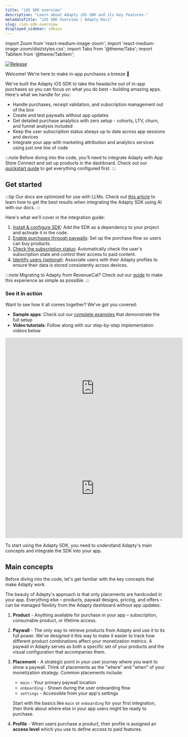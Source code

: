 ```yaml
---
title: "iOS SDK overview"
description: "Learn about Adapty iOS SDK and its key features."
metadataTitle: "iOS SDK Overview | Adapty Docs"
slug: /ios-sdk-overview
displayed_sidebar: sdkios
---
```


import Zoom from 'react-medium-image-zoom';
import 'react-medium-image-zoom/dist/styles.css';
import Tabs from '@theme/Tabs';
import TabItem from '@theme/TabItem';

[![Release](https://img.shields.io/github/v/release/adaptyteam/AdaptySDK-iOS.svg?style=flat&logo=apple)](https://github.com/adaptyteam/AdaptySDK-iOS/releases)

Welcome! We're here to make in-app purchases a breeze 🚀

We've built the Adapty iOS SDK to take the headache out of in-app purchases so you can focus on what you do best – building amazing apps. Here's what we handle for you:

- Handle purchases, receipt validation, and subscription management out of the box
- Create and test paywalls without app updates
- Get detailed purchase analytics with zero setup - cohorts, LTV, churn, and funnel analysis included
- Keep the user subscription status always up to date across app sessions and devices
- Integrate your app with marketing attribution and analytics services using just one line of code

:::note
Before diving into the code, you'll need to integrate Adapty with App Store Connect and set up products in the dashboard. Check out our [quickstart guide](quickstart.md) to get everything configured first.
:::

## Get started

:::tip
Our docs are optimized for use with LLMs. Check out [this article](adapty-cursor.md) to learn how to get the best results when integrating the Adapty SDK using AI with our docs.
:::

Here's what we'll cover in the integration guide:

1. [Install & configure SDK](sdk-installation-ios.md): Add the SDK as a dependency to your project and activate it in the code.
2. [Enable purchases through paywalls](ios-quickstart-paywalls.md): Set up the purchase flow so users can buy products.
3. [Check the subscription status](ios-check-subscription-status.md): Automatically check the user's subscription state and control their access to paid content.
4. [Identify users (optional)](ios-quickstart-identify.md): Associate users with their Adapty profiles to ensure their data is stored consistently across devices.

:::note
Migrating to Adapty from RevenueCat? Check out our [guide](migration-from-revenuecat.md) to make this experience as simple as possible.
:::

### See it in action

Want to see how it all comes together? We've got you covered:

- **Sample apps**: Check out our [complete examples](https://github.com/adaptyteam/AdaptySDK-iOS/tree/master/Examples) that demonstrate the full setup
- **Video tutorials**: Follow along with our step-by-step implementation videos below

<Tabs groupId="current-os" queryString>
<TabItem value="swiftui" label="iOS (SwiftUI)" default> 

<div style={{ textAlign: 'center' }}>
<iframe width="560" height="315" src="https://www.youtube.com/embed/cSChHc8k2zA?si=KhNFhqXccIzYwTcm" title="YouTube video player" frameborder="0" allow="accelerometer; autoplay; clipboard-write; encrypted-media; gyroscope; picture-in-picture; web-share; fullscreen" referrerpolicy="strict-origin-when-cross-origin" allowfullscreen></iframe>
</div>
</TabItem>
<TabItem value="uikit" label="iOS (UIKit)" default> 

<div style={{ textAlign: 'center' }}>
<iframe width="560" height="315" src="https://www.youtube.com/embed/WEUnlaAjSI0?si=sjXKVVb56tEHDKzJ" title="YouTube video player" frameborder="0" allow="accelerometer; autoplay; clipboard-write; encrypted-media; gyroscope; picture-in-picture; web-share; fullscreen" referrerpolicy="strict-origin-when-cross-origin" allowfullscreen></iframe>
</div>
</TabItem>
</Tabs>


To start using the Adapty SDK, you need to understand Adapty's main concepts and integrate the SDK into your app.

## Main concepts

Before diving into the code, let's get familiar with the key concepts that make Adapty work. 

The beauty of Adapty's approach is that only placements are hardcoded in your app. Everything else – products, paywall designs, pricing, and offers – can be managed flexibly from the Adapty dashboard without app updates:

1. **Product** - Anything available for purchase in your app – subscription, consumable product, or lifetime access.

2. **Paywall** - The only way to retrieve products from Adapty and use it to its full power. We've designed it this way to make it easier to track how different product combinations affect your monetization metrics. A paywall in Adapty serves as both a specific set of your products and the visual configuration that accompanies them.

3. **Placement** - A strategic point in your user journey where you want to show a paywall. Think of placements as the "where" and "when" of your monetization strategy. Common placements include:
   - `main` - Your primary paywall location
   - `onboarding` - Shown during the user onboarding flow
   - `settings` - Accessible from your app's settings

   Start with the basics like `main` or `onboarding` for your first integration, then think about where else in your app users might be ready to purchase.

4. **Profile** - When users purchase a product, their profile is assigned an **access level** which you use to define access to paid features.
